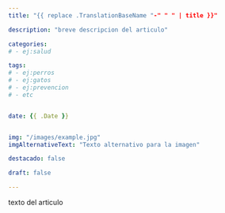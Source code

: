 ```yaml
---
title: "{{ replace .TranslationBaseName "-" " " | title }}"

description: "breve descripcion del articulo"

categories:
# - ej:salud

tags:
# - ej:perros
# - ej:gatos
# - ej:prevencion
# - etc


date: {{ .Date }}


img: "/images/example.jpg"
imgAlternativeText: "Texto alternativo para la imagen"

destacado: false

draft: false

---
```


texto del articulo